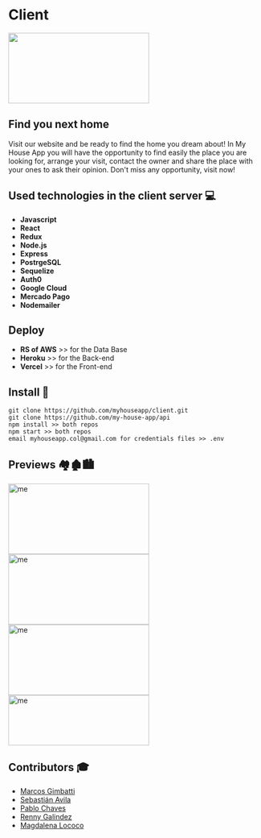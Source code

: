 # Client

<p align='left'>
    <img src='https://github.com/myhouseapp/client/blob/main/src/images/circulo2.png?raw=true'  width="280" height="140" />
</p>




## Find you next home
Visit our website and be ready to find the home you dream about!
In My House App you will have the opportunity to find easily the place you are looking for, arrange your visit, contact the owner and share the place with your ones to ask their opinion. Don't miss any opportunity, visit now!


## Used technologies in the client server :computer: 

* __Javascript__
* __React__
* __Redux__
* __Node.js__
* __Express__
* __PostrgeSQL__
* __Sequelize__
* __Auth0__
* __Google Cloud__
* __Mercado Pago__
* __Nodemailer__

## Deploy
* __RS of AWS__ >> for the Data Base
* __Heroku__ >> for the Back-end
* __Vercel__ >> for the Front-end

## Install :feet:

```
git clone https://github.com/myhouseapp/client.git
git clone https://github.com/my-house-app/api
npm install >> both repos
npm start >> both repos
email myhouseapp.col@gmail.com for credentials files >> .env
```

## Previews 🏘️🏚️🏙️
  <p>
    <a href="https://my-house-app-one.vercel.app/" target="_blank">
      <img  align="center" src="./MyHouseApp/Home.png" alt="me" width="280" height="140"/>
    </a>
    <a href="https://my-house-app-one.vercel.app/" target="_blank">
      <img  align="center" src="./MyHouseApp/Details.png" alt="me" width="280" height="140"/>
    </a>
    <a href="https://my-house-app-one.vercel.app/" target="_blank">
      <img  align="center" src="../maguilococo/MyHouseApp/admin.png" alt="me" width="280" height="140"/>
    </a>
    <a href="https://my-house-app-one.vercel.app/" target="_blank">
      <img  align="center" src="./MyHouseApp/map.png" alt="me" width="280" height="100"/>
    </a>
  </p>

## Contributors :mortar_board: 

* [Marcos Gimbatti](https://github.com/mgimbatti)
* [Sebastián Avila](https://github.com/sebastianomsk)
* [Pablo Chaves](https://github.com/pablo-chaves)
* [Renny Galindez](https://github.com/rennygalindez)
* [Magdalena Lococo](https://github.com/maguilococo)
